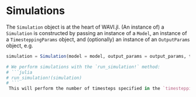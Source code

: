 # Simulations
The `Simulation` object is at the heart of WAVI.jl. (An instance of) a `Simulation` is constructed by passing an instance of a `Model`, an instance of a `TimesteppingParams` object, and (optionally) an instance of an `OutputParams` object, e.g.
```julia
simulation = Simulation(model = model, output_params = output_params, timestepping_params = timestepping_params)

# We perform simulations with the `run_simulation!` method:
# ```julia 
# run_simulation!(simulation)
# ```
 This will perform the number of timesteps specified in the `timestepping_params` and (if appropriate) output the solution at time points specified in the `output_parameters`.
